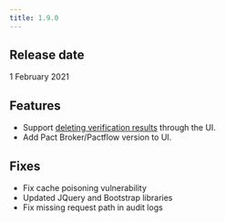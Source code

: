 ```yaml
---
title: 1.9.0
---
```


## Release date

1 February 2021

## Features

* Support [deleting verification results](/docs/how_to#delete-verification-results) through the UI.
* Add Pact Broker/Pactflow version to UI.

## Fixes

* Fix cache poisoning vulnerability
* Updated JQuery and Bootstrap libraries
* Fix missing request path in audit logs

